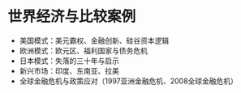 # 世界经济与比较案例

* 美国模式：美元霸权、金融创新、硅谷资本逻辑
* 欧洲模式：欧元区、福利国家与债务危机
* 日本模式：失落的三十年与启示
* 新兴市场：印度、东南亚、拉美
* 全球金融危机与政策应对（1997亚洲金融危机、2008全球金融危机）
